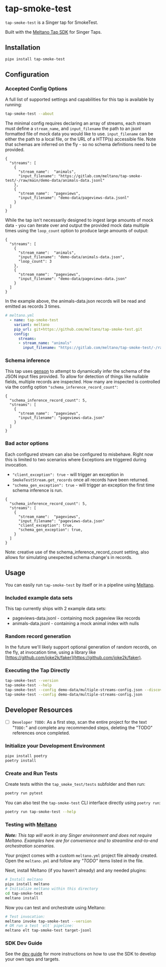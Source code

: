 # tap-smoke-test

`tap-smoke-test` is a Singer tap for SmokeTest.

Built with the [Meltano Tap SDK](https://sdk.meltano.com) for Singer Taps.

## Installation

```bash
pipx install tap-smoke-test
```

## Configuration

### Accepted Config Options

A full list of supported settings and capabilities for this
tap is available by running:

```bash
tap-smoke-test --about
```

The minimal config requires declaring an array of streams, each stream must define a `stream_name`, and `input_filename`
the path to an jsonl formatted file of mock data you would like to use. `input_filename` can be either the path to a local
file, or the URL of a HTTP(s) accessible file. Note that schemas are inferred on the fly - so no schema definitions need
to be provided.

```
{
  "streams": [
    {
      "stream_name":  "animals",
      "input_filename": "https://gitlab.com/meltano/tap-smoke-test/-/raw/main/demo-data/animals-data.jsonl"
    },
    {
      "stream_name":  "pageviews",
      "input_filename": "demo-data/pageviews-data.jsonl"
    }
  ]
}
```

While the tap isn't necessarily designed to ingest large amounts of mock data - you can iterate over and output the provided mock data
multiple times using the `loop_count` option to produce large amounts of output:

```
{
  "streams": [
    {
      "stream_name":  "animals",
      "input_filename": "demo-data/animals-data.json",
      "loop_count": 3
    },
    {
      "stream_name":  "pageviews",
      "input_filename": "demo-data/pageviews-data.json"
    }
  ]
}
```

In the example above, the animals-data.json records will be read and emitted as records 3 times.

```yml
# meltano.yml
  - name: tap-smoke-test
    variant: meltano
    pip_url: git+https://github.com/meltano/tap-smoke-test.git
    config:
      streams:
      - stream_name: "animals"
        input_filename: "https://gitlab.com/meltano/tap-smoke-test/-/raw/main/demo-data/animals-data.jsonl"
```

### Schema inference

This tap uses [genson](https://pypi.org/project/genson/) to attempt to dynamically infer the schema of the JSON input
files provided. To allow for detection of things like nullable fields, multiple records are inspected.
How many are inspected is controlled via the config option `"schema_inference_record_count"`:

```
{
  "schema_inference_record_count": 5,
  "streams": [
    {
      "stream_name":  "pageviews",
      "input_filename": "pageviews-data.json"
    }
  ]
}
```

### Bad actor options

Each configured stream can also be configured to misbehave. Right now this is limited to two scenarios where Exceptions
are triggered during invocation.

- `"client_exception": true` - will trigger an exception in `SmokeTestStream.get_records` once all records have been returned.
- `"schema_gen_exception": true` - will trigger an exception the first time schema inference is run.

```
{
  "schema_inference_record_count": 5,
  "streams": [
    {
      "stream_name":  "pageviews",
      "input_filename": "pageviews-data.json"
      "client_exception": true,
      "schema_gen_exception": true,
    }
  ]
}
```

Note: creative use of the schema_inference_record_count setting, also allows for simulating unexpected schema change's in records.

## Usage

You can easily run `tap-smoke-test` by itself or in a pipeline using [Meltano](https://meltano.com/).

### Included example data sets

This tap currently ships with 2 example data sets:

- pageviews-data.jsonl - containing mock pageview like records
- animals-data.jsonl - containing a mock animal index with nulls

### Random record generation

In the future we'll likely support optional generation of random records, on the fly, at invocation time, using a library like [https://github.com/joke2k/faker](https://github.com/joke2k/faker).

### Executing the Tap Directly

```bash
tap-smoke-test --version
tap-smoke-test --help
tap-smoke-test --config demo-data/multiple-streams-config.json --discover
tap-smoke-test --config demo-data/multiple-streams-config.json
````

## Developer Resources

- [ ] `Developer TODO:` As a first step, scan the entire project for the text "`TODO:`" and complete any recommended steps, deleting the "TODO" references once completed.

### Initialize your Development Environment

```bash
pipx install poetry
poetry install
```

### Create and Run Tests

Create tests within the `tap_smoke_test/tests` subfolder and
  then run:

```bash
poetry run pytest
```

You can also test the `tap-smoke-test` CLI interface directly using `poetry run`:

```bash
poetry run tap-smoke-test --help
```

### Testing with [Meltano](https://www.meltano.com)

_**Note:** This tap will work in any Singer environment and does not require Meltano.
Examples here are for convenience and to streamline end-to-end orchestration scenarios._

Your project comes with a custom `meltano.yml` project file already created. Open the `meltano.yml` and follow any _"TODO"_ items listed in
the file.

Next, install Meltano (if you haven't already) and any needed plugins:

```bash
# Install meltano
pipx install meltano
# Initialize meltano within this directory
cd tap-smoke-test
meltano install
```

Now you can test and orchestrate using Meltano:

```bash
# Test invocation:
meltano invoke tap-smoke-test --version
# OR run a test `elt` pipeline:
meltano elt tap-smoke-test target-jsonl
```

### SDK Dev Guide

See the [dev guide](https://sdk.meltano.com/en/latest/dev_guide.html) for more instructions on how to use the SDK to
develop your own taps and targets.

